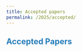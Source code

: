 ```yaml
---
title: Accepted papers
permalink: /2025/accepted/
---
```


## <span style="color:#267CB9"> Accepted Papers </span>
